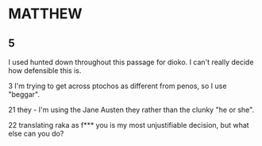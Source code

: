 # MATTHEW

## 5

I used hunted down throughout this passage for dioko. I can't really decide how defensible this is. 

3 I'm trying to get across ptochos as different from penos, so I use "beggar".

21 they - I'm using the Jane Austen they rather than the clunky "he or she".

22 translating raka as f*** you is my most unjustifiable decision, but what else can you do?